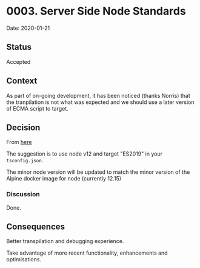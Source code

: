 # 0003. Server Side Node Standards

Date: 2020-01-21

## Status

Accepted

## Context

As part of on-going development, it has been noticed (thanks Norris) that the
tranpilation is not what was expected and we should use a later version of
ECMA script to target.

## Decision

From [here](https://kangax.github.io/compat-table/es2016plus/#node12_11)

The suggestion is to use node v12 and target "ES2019" in your `tsconfig.json`.

The minor node version will be updated to match the minor version of the Alpine docker image for node (currently 12.15)

### Discussion

Done.

## Consequences

Better transpilation and debugging experience.

Take advantage of more recent functionality, enhancements and optimisations.
